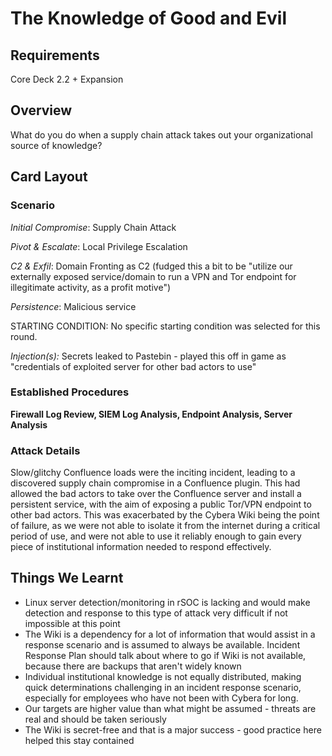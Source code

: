 # The Knowledge of Good and Evil

## Requirements

Core Deck 2.2 + Expansion

## Overview

What do you do when a supply chain attack takes out your organizational source of knowledge?
## Card Layout

### Scenario

*Initial Compromise*: Supply Chain Attack

*Pivot & Escalate*: Local Privilege Escalation

*C2 & Exfil*: Domain Fronting as C2 (fudged this a bit to be "utilize our externally exposed service/domain to run a VPN and Tor endpoint for illegitimate activity, as a profit motive")

*Persistence*: Malicious service

STARTING CONDITION: No specific starting condition was selected for this round.

*Injection(s):* Secrets leaked to Pastebin - played this off in game as "credentials of exploited server for other bad actors to use"

### Established Procedures

**Firewall Log Review, SIEM Log Analysis, Endpoint Analysis, Server Analysis**

### Attack Details

Slow/glitchy Confluence loads were the inciting incident, leading to a discovered supply chain compromise in a Confluence plugin. This had allowed the bad actors to take over the Confluence server and install a persistent service, with the aim of exposing a public Tor/VPN endpoint to other bad actors. This was exacerbated by the Cybera Wiki being the point of failure, as we were not able to isolate it from the internet during a critical period of use, and were not able to use it reliably enough to gain every piece of institutional information needed to respond effectively.


## Things We Learnt

* Linux server detection/monitoring in rSOC is lacking and would make detection and response to this type of attack very difficult if not impossible at this point
* The Wiki is a dependency for a lot of information that would assist in a response scenario and is assumed to always be available. Incident Response Plan should talk about where to go if Wiki is not available, because there are backups that aren't widely known
* Individual institutional knowledge is not equally distributed, making quick determinations challenging in an incident response scenario, especially for employees who have not been with Cybera for long.
* Our targets are higher value than what might be assumed - threats are real and should be taken seriously
* The Wiki is secret-free and that is a major success - good practice here helped this stay contained